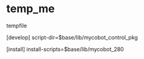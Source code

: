 # temp_me
tempfile



[develop]
script-dir=$base/lib/mycobot_control_pkg

[install]
install-scripts=$base/lib/mycobot_280